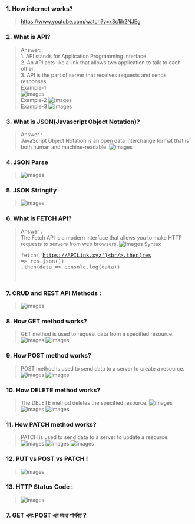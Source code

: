 ### 1. How internet works?
>https://www.youtube.com/watch?v=x3c1ih2NJEg
### 2. What is API?
>Answer:<br>
>1.&nbsp;API stands for Application Programming Interface.<br>
>2.&nbsp;An API acts like a link that allows two application to talk to each other. <br>
>3.&nbsp;API is the part of server that receives requests and sends responses. <br>
>Example-1 <br>
![images](explore-api/images/api.JPG) <br>
>Example-2
![images](explore-api/images/api2.JPG) <br>
>Example-3
![images](explore-api/images/api3.JPG) <br>
### 3. What is JSON(Javascript Object Notation)?
> Answer : <br>
> JavaScript Object Notation is an open data interchange format that is both human and machine-readable.
![images](explore-api/images/json.JPG) <br>
### 4. JSON Parse
> ![images](explore-api/images/json-parse.JPG) <br>
### 5. JSON Stringify
> ![images](explore-api/images/json-stringify.JPG)  <br>
### 6. What is FETCH API?
> Answer : <br>
> The Fetch API is a modern interface that allows you to make HTTP requests to servers from web browsers.
![images](explore-api/images/json-fetch-api.JPG)
>Syntax<pre>fetch('https://APILink.xyz')<br/>.then(res => res.json())<br/>.then(data => console.log(data))
</pre>

### 7. CRUD and REST API Methods :
>![images](explore-api/images/CRUD.JPG)

### 8. How GET method works?
>GET method is used to request data from a specified resource.
> ![images](explore-api/images/GET.JPG)
> ![images](explore-api/images/GET2.JPG)

### 9. How POST method works?
>POST method is used to send data to a server to create a resource.
> ![images](explore-api/images/POST.JPG)
> ![images](explore-api/images/POST2.JPG)

### 10. How DELETE method works?
>The DELETE method deletes the specified resource.
> ![images](explore-api/images/DELETE.JPG)
> ![images](explore-api/images/DELETE1.JPG)
> ![images](explore-api/images/DELETE2.JPG)

### 11. How PATCH method works?
>PATCH is used to send data to a server to update a resource.
>![images](explore-api/images/patch.JPG)
>![images](explore-api/images/patch1.JPG)
>![images](explore-api/images/patch2.JPG)

### 12. PUT vs POST vs PATCH !
>![images](explore-api/images/POSTvsPUTvsPATCH.JPG)

### 13. HTTP Status Code :
>![images](explore-api/images/httpStatusCode.JPG)
### 7. GET এবং POST এর মধ্যে পার্থক্য ?
